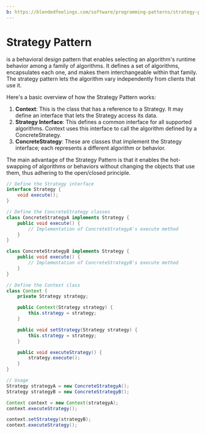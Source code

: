 ```yaml
---
b: https://blendedfeelings.com/software/programming-patterns/strategy-pattern.md
---
```


# Strategy Pattern
is a behavioral design pattern that enables selecting an algorithm's runtime behavior among a family of algorithms. It defines a set of algorithms, encapsulates each one, and makes them interchangeable within that family. The strategy pattern lets the algorithm vary independently from clients that use it.

Here's a basic overview of how the Strategy Pattern works:

1. **Context**: This is the class that has a reference to a Strategy. It may define an interface that lets the Strategy access its data.
2. **Strategy Interface**: This defines a common interface for all supported algorithms. Context uses this interface to call the algorithm defined by a ConcreteStrategy.
3. **ConcreteStrategy**: These are classes that implement the Strategy interface; each represents a different algorithm or behavior.

The main advantage of the Strategy Pattern is that it enables the hot-swapping of algorithms or behaviors without changing the objects that use them, thus adhering to the open/closed principle.

```java
// Define the Strategy interface
interface Strategy {
    void execute();
}

// Define the ConcreteStrategy classes
class ConcreteStrategyA implements Strategy {
    public void execute() {
        // Implementation of ConcreteStrategyA's execute method
    }
}

class ConcreteStrategyB implements Strategy {
    public void execute() {
        // Implementation of ConcreteStrategyB's execute method
    }
}

// Define the Context class
class Context {
    private Strategy strategy;

    public Context(Strategy strategy) {
        this.strategy = strategy;
    }

    public void setStrategy(Strategy strategy) {
        this.strategy = strategy;
    }

    public void executeStrategy() {
        strategy.execute();
    }
}

// Usage
Strategy strategyA = new ConcreteStrategyA();
Strategy strategyB = new ConcreteStrategyB();

Context context = new Context(strategyA);
context.executeStrategy();

context.setStrategy(strategyB);
context.executeStrategy();

```